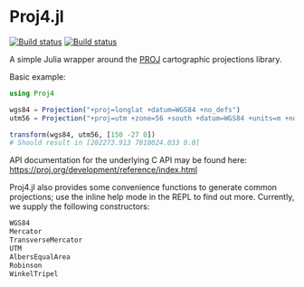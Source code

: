 # Proj4.jl

[![Build status](https://travis-ci.org/JuliaGeo/Proj4.jl.svg?branch=master)](https://travis-ci.org/JuliaGeo/Proj4.jl)
[![Build status](https://ci.appveyor.com/api/projects/status/tscgm13l1pvajqqa/branch/master?svg=true)](https://ci.appveyor.com/project/JuliaGeo/proj4-jl/branch/master)

A simple Julia wrapper around the [PROJ](https://proj.org/) cartographic projections library.

Basic example:

```julia
using Proj4

wgs84 = Projection("+proj=longlat +datum=WGS84 +no_defs")
utm56 = Projection("+proj=utm +zone=56 +south +datum=WGS84 +units=m +no_defs")

transform(wgs84, utm56, [150 -27 0])
# Should result in [202273.913 7010024.033 0.0]
```

API documentation for the underlying C API may be found here:
https://proj.org/development/reference/index.html

Proj4.jl also provides some convenience functions to generate common projections; use the inline help mode in the REPL to find out more.  Currently, we supply the following constructors:
```julia
WGS84
Mercator
TransverseMercator
UTM
AlbersEqualArea
Robinson
WinkelTripel
```
